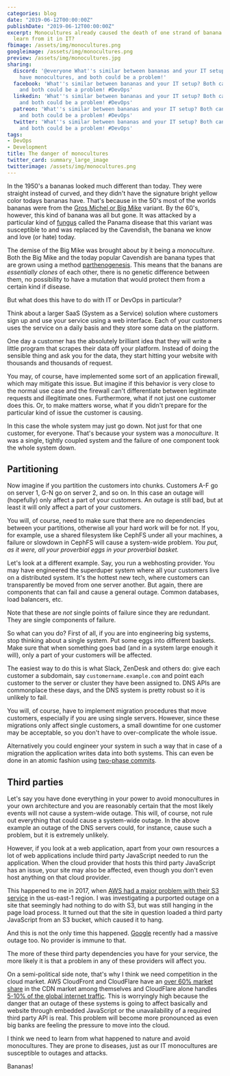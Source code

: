 ```yaml
---
categories: blog
date: "2019-06-12T00:00:00Z"
publishDate: "2019-06-12T00:00:00Z"
excerpt: Monocultures already caused the death of one strand of banana. What can we
  learn from it in IT?
fbimage: /assets/img/monocultures.png
googleimage: /assets/img/monocultures.png
preview: /assets/img/monocultures.jpg
sharing:
  discord: '@everyone What''s similar between bananas and your IT setup? Both can
    have monocultures, and both could be a problem!'
  facebook: 'What''s similar between bananas and your IT setup? Both can have monocultures,
    and both could be a problem! #DevOps'
  linkedin: 'What''s similar between bananas and your IT setup? Both can have monocultures,
    and both could be a problem! #DevOps'
  patreon: 'What''s similar between bananas and your IT setup? Both can have monocultures,
    and both could be a problem! #DevOps'
  twitter: 'What''s similar between bananas and your IT setup? Both can have monocultures,
    and both could be a problem! #DevOps'
tags:
- DevOps
- Development
title: The danger of monocultures
twitter_card: summary_large_image
twitterimage: /assets/img/monocultures.png
---
```


In the 1950's a bananas looked much different than today. They were straight instead of curved, and they didn't have the
signature bright yellow color todays bananas have. That's because in the 50's most of the worlds bananas were from the
[Gros Michel or Big Mike](https://en.wikipedia.org/wiki/Gros_Michel_banana) variant. By the 60's, however, this kind of
banana was all but gone. It was attacked by a particular kind of [fungus](https://youtu.be/9H0dy8fv33M) called the
Panama disease that this variant was susceptible to and was replaced by the Cavendish, the banana we know and love (or
hate) today.

The demise of the Big Mike was brought about by it being a *monoculture*. Both the Big Mike and the today 
popular Cavendish are banana types that are grown using a method
[parthenogenesis](https://en.wikipedia.org/wiki/Parthenogenesis). This means that the banans are *essentially clones* of
each other, there is no genetic difference between them, no possibility to have a mutation that would protect them from
a certain kind if disease.

But what does this have to do with IT or DevOps in particular?

Think about a larger SaaS (System as a Service) solution where customers sign up and use your service using a web
interface. Each of your customers uses the service on a daily basis and they store some data on the platform.

One day a customer has the absolutely brilliant idea that they will write a little program that scrapes their data off 
your platform. Instead of doing the sensible thing and ask you for the data, they start hitting your website with 
thousands and thousands of request.

You may, of course, have implemented some sort of an application firewall, which may mitigate this issue. But imagine if
this behavior is very close to the normal use case and the firewall can't differentiate between legitimate requests and 
illegitimate ones. Furthermore, what if not just one customer does this. Or, to make matters worse, what if you didn't
prepare for the particular kind of issue the customer is causing.

In this case the whole system may just go down. Not just for that one customer, for everyone. That's because your system
was a *monoculture*. It was a single, tightly coupled system and the failure of one component took the whole system
down.

## Partitioning

Now imagine if you partition the customers into chunks. Customers A-F go on server 1, G-N go on server 2, and so on. In
this case an outage will (hopefully) only affect a part of your customers. An outage is still bad, but at least it will 
only affect a part of your customers.

You will, of course, need to make sure that there are no dependencies between your partitions, otherwise all your hard
work will be for not. If you, for example, use a shared filesystem like CephFS under all your machines, a failure or 
slowdown in CephFS will cause a system-wide problem. *You put, as it were, all your proverbial eggs in your proverbial
basket.*

Let's look at a different example. Say, you run a webhosting provider. You may have engineered the superduper system 
where all your customers live on a distributed system. It's the hottest new tech, where customers can transparently
be moved from one server another. But again, there are components that can fail and cause a general outage. Common
databases, load balancers, etc.

Note that these are *not* single points of failure since they are redundant. They are single components of failure.

So what can you do? First of all, if you are into engineering big systems, stop thinking about a single system. Put some
eggs into different baskets. Make sure that when something goes bad (and in a system large enough it will), only a part
of your customers will be affected.

The easiest way to do this is what Slack, ZenDesk and others do: give each customer a subdomain, say
`customername.example.com` and point each customer to the server or cluster they have been assigned to. DNS APIs 
are commonplace these days, and the DNS system is pretty robust so it is unlikely to fail.

You will, of course, have to implement migration procedures that move customers, especially if you are using single
servers. However, since these migrations only affect single customers, a small downtime for one customer may be 
acceptable, so you don't have to over-complicate the whole issue. 

Alternatively you could engineer your system in such a way that in case of a migration the application writes data into
both systems. This can even be done in an atomic fashion using
[two-phase commits](https://en.wikipedia.org/wiki/Two-phase_commit_protocol).

## Third parties

Let's say you have done everything in your power to avoid monocultures in your own architecture and you are reasonably
certain that the most likely events will not cause a system-wide outage. This will, of course, not rule out everything
that could cause a system-wide outage. In the above example an outage of the DNS servers could, for instance, cause
such a problem, but it is extremely unlikely.

However, if you look at a web application, apart from your own resources a lot of web applications include third party
JavaScript needed to run the application. When the cloud provider that hosts this third party JavaScript has an issue,
your site may also be affected, even though you don't even host anything on that cloud provider.

This happened to me in 2017, when
[AWS had a major problem with their S3 service](https://www.vox.com/2017/3/2/14792636/amazon-aws-internet-outage-cause-human-error-incorrect-command)
in the us-east-1 region. I was investigating a purported outage on a site that seemingly had nothing to do with S3, but
was still hanging in the page load process. It turned out that the site in question loaded a third party JavaScript from
an S3 bucket, which caused it to hang. 

And this is not the only time this happened. [Google](https://www.theverge.com/2019/6/2/18649635/youtube-snapchat-down-outage)
recently had a massive outage too. No provider is immune to that.

The more of these third party dependencies you have for your service, the more likely it is that a problem in any of 
these providers will affect you.

On a semi-political side note, that's why I think we need competition in the cloud market. AWS CloudFront and CloudFlare
have an [over 60% market share](https://www.datanyze.com/market-share/cdn/cloudflare-cdn-market-share) in the CDN market
among themselves and CloudFlare alone handles
[5-10% of the global internet traffic](https://www.wired.com/story/cloudflare-spectrum-iot-protection/).
This is worryingly high because the danger that an outage of these systems is going to affect basically and website
through embedded JavaScript or the unavailability of a required third party API is real. This problem will become more
pronounced as even big banks are feeling the pressure to move into the cloud.

I think we need to learn from what happened to nature and avoid monocultures. They are prone to diseases, just as our
IT monocultures are susceptible to outages and attacks.

Bananas!

